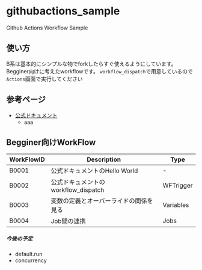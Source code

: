 # githubactions_sample
Github Actions Workflow Sample

## 使い方
B系は基本的にシンプルな物でforkしたらすぐ使えるようにしています。
Begginer向けに考えたworkflowです。
`workflow_dispatch`で用意しているので`Actions`画面で実行してください

## 参考ページ
- [公式ドキュメント](https://docs.github.com/ja/actions)
  - aaa

## Begginer向けWorkFlow
| WorkFlowID    | Description | Type |
| ------------- | -------------------------------------  |-------------|
| B0001         | 公式ドキュメントのHello World          | -            |
| B0002         | 公式ドキュメントのworkflow_dispatch    | WFTrigger    |
| B0003         | 変数の定義とオーバーライドの関係を見る  | Variables   |
| B0004         | Job間の連携                            | Jobs        |



##### 今後の予定
- default.run
- concurrency